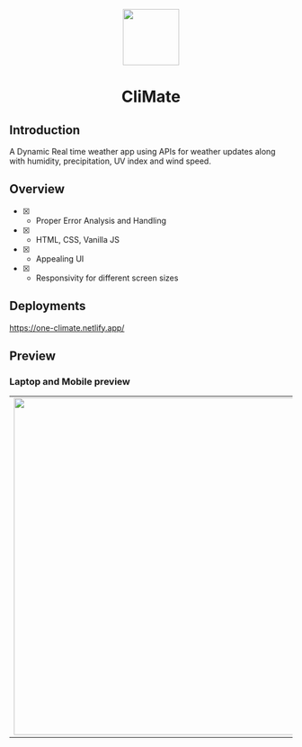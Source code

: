 <p align="center">
<img src="https://github.com/Ritwikgotbugs/CliMate/assets/101137482/e165c5b5-a5ca-4531-a9e9-90cccc3f11eb" width="100"/>
<h1 align="center">
CliMate

</h1>

## Introduction

<p>
  A Dynamic Real time weather app using APIs for weather updates along with humidity, precipitation, UV index and wind speed.
</p>


## Overview
- [x] - Proper Error Analysis and Handling
- [x] - HTML, CSS, Vanilla JS
- [x] - Appealing UI
- [x] - Responsivity for different screen sizes
      
## Deployments
https://one-climate.netlify.app/

## Preview
<h3>Laptop and Mobile preview</h3>
<table>
  <tr>
    <td><img src="https://github.com/Ritwikgotbugs/CliMate/assets/101137482/7215e1a6-8adb-4e10-8249-e45bf4e66d6f" width=600></td>
    <td><img src="https://github.com/Ritwikgotbugs/CliMate/assets/101137482/d0393093-3f94-44f3-937d-30a1681fc93f" width=250></td>
  </tr>
 </table>


